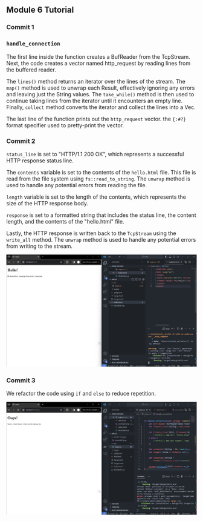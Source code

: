 ## Module 6 Tutorial


### Commit 1

### `handle_connection`

The first line inside the function creates a BufReader from the TcpStream. Next, the code creates a vector named http_request by reading lines from the buffered reader. 

The `lines()` method returns an iterator over the lines of the stream. The `map()` method is used to unwrap each Result, effectively ignoring any errors and leaving just the String values. The `take_while()` method is then used to continue taking lines from the iterator until it encounters an empty line.
Finally, `collect` method converts the iterator and collect the lines into a Vec<String>.

The last line of the function prints out the `http_request` vector. the `{:#?}` format specifier used to pretty-print the vector.

### Commit 2

`status_line` is set to "HTTP/1.1 200 OK", which represents a successful HTTP response status line. 

The `contents` variable is set to the contents of the `hello.html` file. This file is read from the file system using `fs::read_to_string`. The `unwrap` method is used to handle any potential errors from reading the file.

`length` variable is set to the length of the contents, which represents the size of the HTTP response body.

`response` is set to a formatted string that includes the status line, the content length, and the contents of the "hello.html" file.

Lastly, the HTTP response is written back to the `TcpStream` using the `write_all` method. The `unwrap` method is used to handle any potential errors from writing to the stream.

![Commit 2 screen capture](/assets/images/commit2.png)

### Commit 3

We refactor the code using `if` and `else` to reduce repetition.

![Commit 3 screen capture](/assets/images/commit3.png)